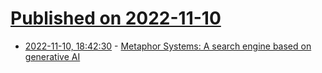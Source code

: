 # [Published on 2022-11-10](index.md)

* [2022-11-10, 18:42:30](https://news.ycombinator.com/item?id=33551131) - [Metaphor Systems: A search engine based on generative AI](https://metaphor.systems)
